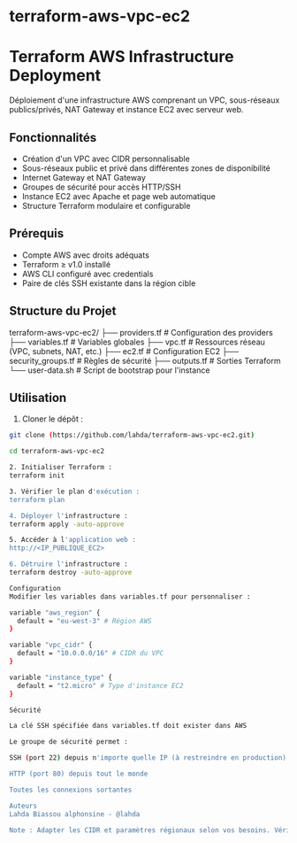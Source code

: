 # terraform-aws-vpc-ec2
# Terraform AWS Infrastructure Deployment

Déploiement d'une infrastructure AWS comprenant un VPC, sous-réseaux publics/privés, NAT Gateway et instance EC2 avec serveur web.

## Fonctionnalités

- Création d'un VPC avec CIDR personnalisable
- Sous-réseaux public et privé dans différentes zones de disponibilité
- Internet Gateway et NAT Gateway
- Groupes de sécurité pour accès HTTP/SSH
- Instance EC2 avec Apache et page web automatique
- Structure Terraform modulaire et configurable

## Prérequis

- Compte AWS avec droits adéquats
- Terraform ≥ v1.0 installé
- AWS CLI configuré avec credentials
- Paire de clés SSH existante dans la région cible

## Structure du Projet

terraform-aws-vpc-ec2/
├── providers.tf # Configuration des providers
├── variables.tf # Variables globales
├── vpc.tf # Ressources réseau (VPC, subnets, NAT, etc.)
├── ec2.tf # Configuration EC2
├── security_groups.tf # Règles de sécurité
├── outputs.tf # Sorties Terraform
└── user-data.sh # Script de bootstrap pour l'instance


## Utilisation

1. Cloner le dépôt :
```bash
git clone (https://github.com/lahda/terraform-aws-vpc-ec2.git)

cd terraform-aws-vpc-ec2

2. Initialiser Terraform :
terraform init

3. Vérifier le plan d'exécution :
terraform plan

4. Déployer l'infrastructure :
terraform apply -auto-approve

5. Accéder à l'application web :
http://<IP_PUBLIQUE_EC2>

6. Détruire l'infrastructure :
terraform destroy -auto-approve

Configuration
Modifier les variables dans variables.tf pour personnaliser :

variable "aws_region" {
  default = "eu-west-3" # Région AWS
}

variable "vpc_cidr" {
  default = "10.0.0.0/16" # CIDR du VPC
}

variable "instance_type" {
  default = "t2.micro" # Type d'instance EC2
}

Sécurité

La clé SSH spécifiée dans variables.tf doit exister dans AWS

Le groupe de sécurité permet :

SSH (port 22) depuis n'importe quelle IP (à restreindre en production)

HTTP (port 80) depuis tout le monde

Toutes les connexions sortantes

Auteurs
Lahda Biassou alphonsine - @lahda

Note : Adapter les CIDR et paramètres régionaux selon vos besoins. Vérifier les coûts AWS avant déploiement.
